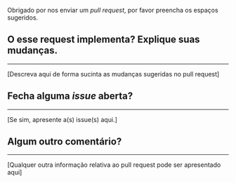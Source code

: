 Obrigado por nos enviar um _pull_ _request_, por favor preencha os espaços sugeridos.

## O esse request implementa? Explique suas mudanças.
***
[Descreva aqui de forma sucinta as mudanças sugeridas no pull request]
## Fecha alguma _issue_ aberta?
***
[Se sim, apresente a(s) issue(s) aqui.]
## Algum outro comentário?
***
[Qualquer outra informação relativa ao pull request pode ser apresentado aqui]
